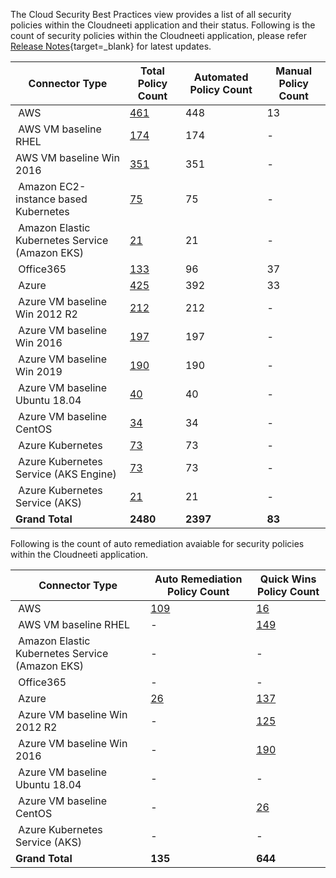 
The Cloud Security Best Practices view provides a list of all security policies within the Cloudneeti application and their status. Following is the count of security policies within the Cloudneeti application, please refer [Release Notes](../../releaseNotes/2020/){target=_blank} for latest updates.


| **Connector Type​**              | **Total Policy Count​**    | **Automated Policy Count​** | **Manual Policy Count​** |
|---------------------------------|---------------------------|----------------------------|-------------------------|
|  AWS​                            | [461](../../securityPolicies/awsSecurityPolcies/)                       | 448                        | 13                      |
|  AWS​ VM baseline RHEL           | [174](../../securityPolicies/osBaseline/centOSSecurityPolcies/)                       | 174                        | -                       |
|  AWS VM baseline Win 2016​       | [351](../../securityPolicies/osBaseline/windows16SecurityPolcies/#aws)                       | 351                        | -                       |
|  Amazon EC2-instance based Kubernetes             | [75](../../securityPolicies/kubernetes/awsK8SSecurityPolcies/#ec2-instance-based-kubernetes-security-policies)                         | 75                      | -                      |
|  Amazon Elastic Kubernetes Service (Amazon EKS)             | [21](../../securityPolicies/kubernetes/awsK8SSecurityPolcies/#eks-security-policies)                         | 21                      | -                      |
|  Office365​                      | [133](../../securityPolicies/office365SecurityPolcies/)                       | 96                         | 37                      |
|  Azure​                          | [425](../../securityPolicies/azureSecurityPolcies/)                       | 392                        | 33                      |
|  Azure VM baseline Win 2012 R2​  | [212​](../../http://127.0.0.1:8000/securityPolicies/osBaseline/windows12SecurityPolcies/#azure)                       | 212​                        | -                       |
|  Azure VM baseline Win 2016​     | [197](../../securityPolicies/osBaseline/windows16SecurityPolcies/)                       | 197                        | -                       |
|  Azure VM baseline Win 2019     | [190](../../securityPolicies/osBaseline/windows19SecurityPolcies/)                       | 190                        | -                       |
|  Azure VM baseline Ubuntu 18.04​ | [40](../../securityPolicies/osBaseline/ubuntuSecurityPolcies/)​                        | 40​                         | -                       |
|  Azure VM baseline CentOS​       | [34](../../securityPolicies/osBaseline/centOSSecurityPolcies/#azure)​                        | 34​                         | -                       |
|  Azure Kubernetes | [73](../../securityPolicies/kubernetes/azureK8SSecurityPolcies/#vm-based-kubernetes-security-policies)                        | 73                         | -                       |
|  Azure Kubernetes Service (AKS Engine) | [73](../../securityPolicies/kubernetes/azureK8SSecurityPolcies/#aks-engine-security-policies)                        | 73                         | -                       |
|  Azure Kubernetes Service (AKS) | [21](../../securityPolicies/kubernetes/azureK8SSecurityPolcies/#aks-security-policies)                        | 21                         | -                       |
| **Grand Total**​                 | **2480**​                  | **2397**​                   |                   **83**      |



Following is the count of auto remediation avaiable for security policies within the Cloudneeti application.

| **Connector Type​**              | **Auto Remediation Policy​ Count**      | **Quick Wins Policy Count**      |
|---------------------------------|---------------------------|----------------------------|     
|  AWS​                            | [109](../../remediation/awsRemediation/)       |            [16](../../remediation/awsQuickWins/)                |  
|  AWS​ VM baseline RHEL           | -                                              | [149](../../remediation/osBaseline/rhelQuickWins/)                                              |
|  Amazon Elastic Kubernetes Service (Amazon EKS)           | -                                 | -                                              |
|  Office365​                      | -                                 | -                                              |                         
|  Azure​                          | [26](../../remediation/azureAutoRemediation/) | [137](../../remediation/azureQuickWins/) |                         
|  Azure VM baseline Win 2012 R2​  | -                                 | [125](../../remediation/osBaseline/win12QuickWins/#cis-benchmark-windows-server-2012-r2-version-100)                 |          
|  Azure VM baseline Win 2016​     | -                                 | [190](../../remediation/osBaseline/win16QuickWins/#cis-benchmark-windows-server-2016-version-100)                                              |
|  Azure VM baseline Ubuntu 18.04​ | -                                 | -                                              |
|  Azure VM baseline CentOS​       | -                                 | [26](../../remediation/osBaseline/centOSQuickWins/)                                             |
|  Azure Kubernetes Service (AKS)       | -                                 | -                                              |
| **Grand Total**​                 | **135**​                            | **644**                                         |     